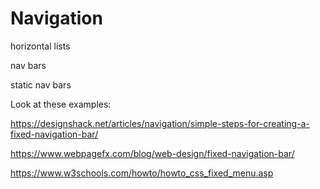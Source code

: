 # Navigation

horizontal lists

nav bars

static nav bars


Look at these examples:

https://designshack.net/articles/navigation/simple-steps-for-creating-a-fixed-navigation-bar/

https://www.webpagefx.com/blog/web-design/fixed-navigation-bar/

https://www.w3schools.com/howto/howto_css_fixed_menu.asp
